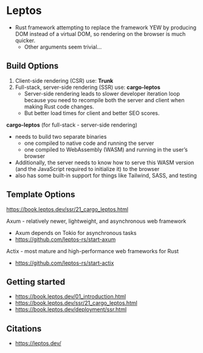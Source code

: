 # Leptos

- Rust framework attempting to replace the framework YEW by producing DOM instead of a virtual DOM, so rendering on the browser is much quicker.
    - Other arguments seem trivial...

## Build Options

1. Client-side rendering (CSR) use: **Trunk**
2. Full-stack, server-side rendering (SSR) use: **cargo-leptos**
      - Server-side rendering leads to slower developer iteration loop because you need to recompile both the server and client when making Rust code changes. 
      - But better load times for client and better SEO scores.

**cargo-leptos** (for full-stack - server-side rendering) 

- needs to build two separate binaries
    - one compiled to native code and running the server
    - one compiled to WebAssembly (WASM) and running in the user’s browser
- Additionally, the server needs to know how to serve this WASM version (and the JavaScript required to initialize it) to the browser
- also has some built-in support for things like Tailwind, SASS, and testing



## Template Options

https://book.leptos.dev/ssr/21_cargo_leptos.html

Axum - relatively newer, lightweight, and asynchronous web framework

- Axum depends on Tokio for asynchronous tasks
- https://github.com/leptos-rs/start-axum

Actix - most mature and high-performance web frameworks for Rust

- https://github.com/leptos-rs/start-actix


## Getting started

- https://book.leptos.dev/01_introduction.html
- https://book.leptos.dev/ssr/21_cargo_leptos.html
- https://book.leptos.dev/deployment/ssr.html


## Citations

- https://leptos.dev/